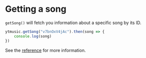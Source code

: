 # Getting a song

`getSong()` will fetch you information about a specific song by its ID.

```ts
ytmusic.getSong("v7bnOxV4jAc").then(song => {
	console.log(song)
})
```

See the [reference](../../references/ytmusic/getSong.html) for more information.

